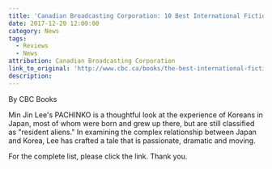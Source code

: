 ```yaml
---
title: 'Canadian Broadcasting Corporation: 10 Best International Fiction 2017'
date: 2017-12-20 12:00:00
category: News
tags:
  - Reviews
  - News
attribution: Canadian Broadcasting Corporation
link_to_original: 'http://www.cbc.ca/books/the-best-international-fiction-of-2017-1.4453640'
description:
---
```



By CBC Books

Min Jin Lee's PACHINKO is a thoughtful look at the experience of Koreans in Japan, most of whom were born and grew up there, but are still classified as "resident aliens." In examining the complex relationship between Japan and Korea, Lee has crafted a tale that is passionate, dramatic and moving.

For the complete list, please click the link. Thank you.
